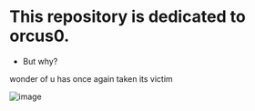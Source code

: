 # This repository is dedicated to orcus0. 
- But why?

wonder of u has once again taken its victim

![image](https://github.com/user-attachments/assets/726b81d0-4e9b-4371-8b9e-3677ebbde098)


